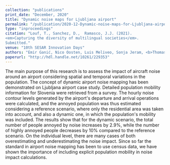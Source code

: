 ```yaml
---
collection: "publications"
print_date: "December, 2020"
title: "Dynamic noise maps for Ljubljana airport"
permalink: "/publication/2020-12-Dynamic-noise-maps-for-Ljubljana-airport"
type: "inproceedings"
citation: "Louf, T., Sanchez, D.,  Ramasco, J.J. (2021).
<em>Capturing the diversity of multilingual societies</em>.
Submitted."
venue: "10th SESAR Innovation Days"
authors: "Emir Ganić, Nico Oosten, Luis Meliveo, Sonja Jeram, <b>Thomas Louf</b>, Jose J. Ramasco"
paperurl: "http://hdl.handle.net/10261/229353"
---
```

The main purpose of this research is to assess the impact of aircraft noise around an airport considering spatial and temporal variations in the population. The concept of dynamic airport noise mapping has been demonstrated on Ljubljana airport case study. Detailed population mobility information for Slovenia were retrieved from a survey. The hourly noise contour levels generated by the airport's departure and arrival operations were calculated, and the annoyed population was thus estimated considering a reference scenario, where only the residential area was taken into account, and also a dynamic one, in which the population's mobility was included. The results show that for the dynamic scenario, the total number of people annoyed by noise increases by 2.9%, while the number of highly annoyed people decreases by 10% compared to the reference scenario. On the individual level, there are many cases of both overestimating and underestimating the noise impact. Since so far the standard in airport noise mapping has been to use census data, we have shown the importance of including explicit population mobility in noise impact calculations.